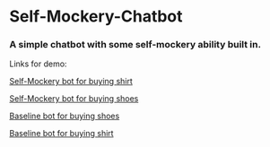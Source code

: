 # Self-Mockery-Chatbot
### A simple chatbot with some self-mockery ability built in.


<!---http://35.241.90.113:5002/guest/conversations/production/c96f325d1c634fd8a680705697440d73--->

Links for demo: 

[Self-Mockery bot for buying shirt](http://34.92.113.149/guest/conversations/production/98e09442eaac4c148204551f9197d0fa)

[Self-Mockery bot for buying shoes](https://github.com/Zascc)

[Baseline bot for buying shoes](http://34.92.113.149:83/guest/conversations/production/fa7bf55001ea404e998888216eb61c52)

[Baseline bot for buying shirt](https://github.com/Zascc)




